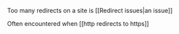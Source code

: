 Too many redirects on a site is [[Redirect issues|an issue]]

Often encountered when [[http redirects to https]]